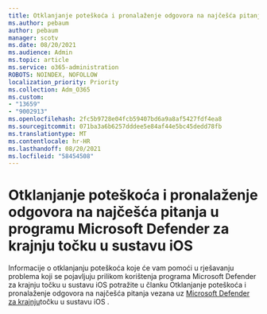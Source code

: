 ```yaml
---
title: Otklanjanje poteškoća i pronalaženje odgovora na najčešća pitanja u programu Microsoft Defender za krajnju točku u sustavu iOS
ms.author: pebaum
author: pebaum
manager: scotv
ms.date: 08/20/2021
ms.audience: Admin
ms.topic: article
ms.service: o365-administration
ROBOTS: NOINDEX, NOFOLLOW
localization_priority: Priority
ms.collection: Adm_O365
ms.custom:
- "13659"
- "9002913"
ms.openlocfilehash: 2fc5b9728e04fcb59407bd6a9a8af5427fdf4ea8
ms.sourcegitcommit: 071ba3a6b6257dddee5e84af44e5bc45dedd78fb
ms.translationtype: MT
ms.contentlocale: hr-HR
ms.lasthandoff: 08/20/2021
ms.locfileid: "58454508"
---
```

# <a name="troubleshoot-issues-and-find-answers-to-faqs-on-microsoft-defender-for-endpoint-on-ios"></a>Otklanjanje poteškoća i pronalaženje odgovora na najčešća pitanja u programu Microsoft Defender za krajnju točku u sustavu iOS

Informacije o otklanjanju poteškoća koje će vam pomoći u rješavanju problema koji se pojavljuju prilikom korištenja programa Microsoft Defender za krajnju točku u sustavu iOS potražite u članku Otklanjanje poteškoća i pronalaženje odgovora na najčešća pitanja vezana uz [Microsoft Defender za krajnju](https://docs.microsoft.com/microsoft-365/security/defender-endpoint/ios-troubleshoot)točku u sustavu iOS .